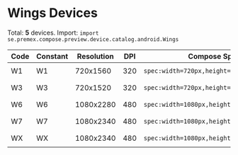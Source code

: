 # Wings Devices

Total: **5** devices. Import: `import se.premex.compose.preview.device.catalog.android.Wings`

| Code | Constant | Resolution | DPI | Compose Spec | Preview Usage |
|------|----------|------------|-----|-------------|---------------|
| W1 | W1 | 720x1560 | 320 | `spec:width=720px,height=1560px,dpi=320` | `@Preview(device = Wings.W1)` |
| W3 | W3 | 720x1520 | 320 | `spec:width=720px,height=1520px,dpi=320` | `@Preview(device = Wings.W3)` |
| W6 | W6 | 1080x2280 | 480 | `spec:width=1080px,height=2280px,dpi=480` | `@Preview(device = Wings.W6)` |
| W7 | W7 | 1080x2340 | 480 | `spec:width=1080px,height=2340px,dpi=480` | `@Preview(device = Wings.W7)` |
| WX | WX | 1080x2340 | 480 | `spec:width=1080px,height=2340px,dpi=480` | `@Preview(device = Wings.WX)` |

<!-- Generated automatically. Do not edit manually. -->
